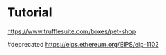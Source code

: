 # Tutorial 
https://www.trufflesuite.com/boxes/pet-shop

#deprecated 
https://eips.ethereum.org/EIPS/eip-1102